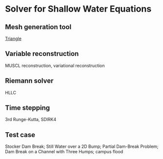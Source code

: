 # Solver for Shallow Water Equations

## Mesh generation tool
[Triangle](http://www.cs.cmu.edu/~quake/triangle.html)

## Variable reconstruction
MUSCL reconstruction, variational reconstruction

## Riemann solver
HLLC

## Time stepping
3rd Runge-Kutta, SDIRK4

## Test case
Stocker Dam Break; Still Water over a 2D Bump; Partial Dam-Break Problem; Dam Break on a Channel with Three Humps; campus flood

